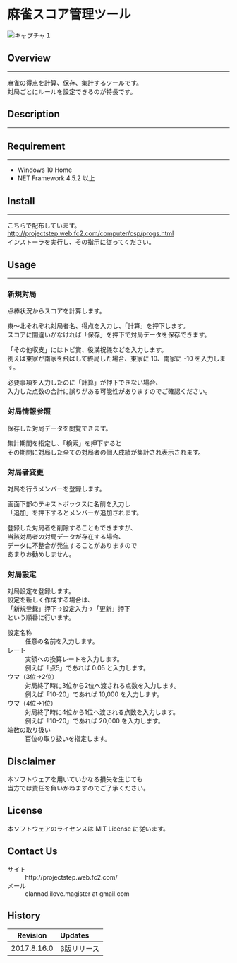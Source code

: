 # 麻雀スコア管理ツール
![キャプチャ１](./Readme/20170816001.png)
## Overview
---
麻雀の得点を計算、保存、集計するツールです。  
対局ごとにルールを設定できるのが特長です。

## Description
---

## Requirement
---
 * Windows 10 Home 
 * NET Framework 4.5.2 以上

 ## Install
 ---
 こちらで配布しています。  
 <http://projectstep.web.fc2.com/computer/csp/progs.html>  
 インストーラを実行し、その指示に従ってください。

 ## Usage
 ---
 ### 新規対局
 点棒状況からスコアを計算します。

 東～北それぞれ対局者名、得点を入力し、「計算」を押下します。  
 スコアに間違いがなければ「保存」を押下で対局データを保存できます。

 「その他収支」にはトビ賞、役満祝儀などを入力します。  
 例えば東家が南家を飛ばして終局した場合、東家に 10、南家に -10 を入力します。

 必要事項を入力したのに「計算」が押下できない場合、  
 入力した点数の合計に誤りがある可能性がありますのでご確認ください。

 ### 対局情報参照
 保存した対局データを閲覧できます。

 集計期間を指定し、「検索」を押下すると  
 その期間に対局した全ての対局者の個人成績が集計され表示されます。

 ### 対局者変更
 対局を行うメンバーを登録します。

 画面下部のテキストボックスに名前を入力し  
 「追加」を押下するとメンバーが追加されます。

登録した対局者を削除することもできますが、  
当該対局者の対局データが存在する場合、  
データに不整合が発生することがありますので  
あまりお勧めしません。

### 対局設定
対局設定を登録します。  
設定を新しく作成する場合は、  
「新規登録」押下→設定入力→「更新」押下  
という順番に行います。

<dl>
    <dt>設定名称</dt>
    <dd>任意の名前を入力します。</dd>
    <dt>レート</dt>
    <dd>実額への換算レートを入力します。<br />例えば「点5」であれば 0.05 と入力します。</dd>
    <dt>ウマ（3位→2位）</dt>
    <dd>対局終了時に3位から2位へ渡される点数を入力します。<br />例えば「10-20」であれば 10,000 を入力します。</dd>
    <dt>ウマ（4位→1位）</dt>
    <dd>対局終了時に4位から1位へ渡される点数を入力します。<br />例えば「10-20」であれば 20,000 を入力します。</dd>
    <dt>端数の取り扱い</dt>
    <dd>百位の取り扱いを指定します。</dd>
</dl>

## Disclaimer
本ソフトウェアを用いていかなる損失を生じても  
当方では責任を負いかねますのでご了承ください。

## License
本ソフトウェアのライセンスは MIT License に従います。

## Contact Us
<dl>
    <dt>サイト</dt>
    <dd>http://projectstep.web.fc2.com/</dd>
    <dt>メール</dt>
    <dd>clannad.ilove.magister at gmail.com</dd>
</dl>

## History
| Revision |Updates |
|:---------------:|:-----------------|
| 2017.8.16.0 | β版リリース |
